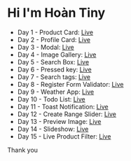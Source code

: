 # Hi I'm Hoàn Tiny

-   Day 1 - Product Card: [Live](https://hoantiny.github.io/30projects-30day/Day%201/)
-   Day 2 - Profile Card: [Live](https://hoantiny.github.io/30projects-30day/Day%202/)
-   Day 3 - Modal: [Live](https://hoantiny.github.io/30projects-30day/Day%203)
-   Day 4 - Image Gallery: [Live](https://hoantiny.github.io/30projects-30day/Day%204)
-   Day 5 - Search Box: [Live](https://hoantiny.github.io/30projects-30day/Day%205)
-   Day 6 - Pressed key: [Live](https://hoantiny.github.io/30projects-30day/Day%206)
-   Day 7 - Search tags: [Live](https://hoantiny.github.io/30projects-30day/Day%207)
-   Day 8 - Register Form Validator: [Live](https://hoantiny.github.io/30projects-30day/Day%208)
-   Day 9 - Weather App: [Live](https://hoantiny.github.io/30projects-30day/Day%209)
-   Day 10 - Todo List: [Live](https://hoantiny.github.io/30projects-30day/Day%2010)
-   Day 11 - Toast Notification: [Live](https://hoantiny.github.io/30projects-30day/Day%2011)
-   Day 12 - Create Range Slider: [Live](https://hoantiny.github.io/30projects-30day/Day%2012)
-   Day 13 - Preview Image: [Live](https://hoantiny.github.io/30projects-30day/Day%2013)
-   Day 14 - Slideshow: [Live](https://hoantiny.github.io/30projects-30day/Day%2014)
-   Day 15 - Live Product Filter: [Live](https://hoantiny.github.io/30projects-30day/Day%2015)

Thank you
